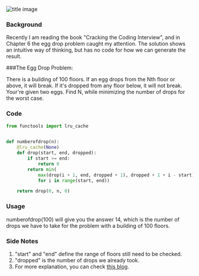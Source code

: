 ![title image](http://wx4.sinaimg.cn/mw690/006a0Rdhly1fxcjia5tu5j32ds1scnl3.jpg)

### Background

Recently I am reading the book "Cracking the Coding Interview", and in Chapter 6 the egg drop problem caught my attention. The solution shows an intuitive way of thinking, but has no code for how we can generate the result.

###The Egg Drop Problem: 

There is a building of 100 floors. If an egg drops from the Nth floor or above, it will break. If it's dropped from any floor below, it will not break. Your're given two eggs. Find N, while minimizing the number of drops for the worst case.

### Code

```python
from functools import lru_cache


def numberofdrop(n):
    @lru_cache(None)
    def drop(start, end, dropped):
        if start >= end:
            return 0
        return min(
            max(drop(i + 1, end, dropped + 1), dropped + 1 + i - start)
            for i in range(start, end))

    return drop(0, n, 0)
```

### Usage

numberofdrop(100) will give you the answer 14, which is the number of drops we have to take for the problem with a building of 100 floors.

### Side Notes

1. "start" and "end" define the range of floors still need to be checked.
2. "dropped" is the number of drops we already took.
3. For more explanation, you can check [this blog](http://datagenetics.com/blog/july22012/index.html).
